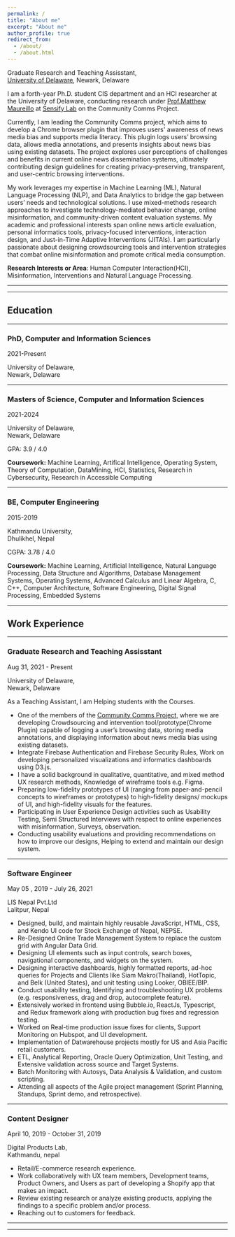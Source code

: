 ```yaml
---
permalink: /
title: "About me"
excerpt: "About me"
author_profile: true
redirect_from: 
  - /about/
  - /about.html
---
```


<!--
# Prerana Khatiwada
 -->


Graduate Research and Teaching Assisstant, <br>
[University of Delaware](https://www.udel.edu), Newark, Delaware


I am a forth-year Ph.D. student CIS department and an HCI researcher at the University of Delaware, conducting research under [Prof.Matthew Maureillo](https://www.eecis.udel.edu/~mlm/) at [Sensify Lab](https://sensifylab.cis.udel.edu/) on the Community Comms Project.

Currently, I am leading the Community Comms project, which aims to develop a Chrome browser plugin that improves users' awareness of news media bias and supports media literacy. This plugin logs users’ browsing data, allows media annotations, and presents insights about news bias using existing datasets. The project explores user perceptions of challenges and benefits in current online news dissemination systems, ultimately contributing design guidelines for creating privacy-preserving, transparent, and user-centric browsing interventions.

My work leverages my expertise in Machine Learning (ML), Natural Language Processing (NLP), and Data Analytics to bridge the gap between users’ needs and technological solutions. I use mixed-methods research approaches to investigate technology-mediated behavior change, online misinformation, and community-driven content evaluation systems. My academic and professional interests span online news article evaluation, personal informatics tools, privacy-focused interventions, interaction design, and Just-in-Time Adaptive Interventions (JITAIs). I am particularly passionate about designing crowdsourcing tools and intervention strategies that combat online misinformation and promote critical media consumption.

**Research Interests or Area**: Human Computer Interaction(HCI), Misinformation, Interventions and Natural Language Processing.

---

<!-- Get a PDF copy of my CV [here](/files/Prerana_Khatiwada_resume.pdf) -->

---

## Education

---

### PhD, Computer and Information Sciences

2021-Present

University of Delaware, <br> 
Newark, Delaware

---

### Masters of Science, Computer and Information Sciences

2021-2024

University of Delaware, <br> 
Newark, Delaware

GPA: 3.9 / 4.0

**Coursework:** Machine Learning, Artifical Intelligence, Operating System, Theory of Computation, DataMining, HCI, Statistics, Research in Cybersecurity, Research in Accessible Computing

---
### BE, Computer Engineering

2015-2019

Kathmandu University, <br> 
Dhulikhel, Nepal

CGPA: 3.78 / 4.0

**Coursework:** Machine Learning, Artificial Intelligence, Natural Language Processing, Data Structure and Algorithms,
Database Management Systems, Operating Systems, Advanced Calculus and Linear Algebra, C, C++, Computer Architecture,
Software Engineering, Digital Signal Processing, Embedded Systems

---

## Work Experience

---
### Graduate Research and Teaching Assisstant

Aug 31, 2021 - Present 

University of Delaware, <br> 
Newark, Delaware

As a Teaching Assistant, I am Helping students with the Courses.


- One of the members of the [Community Comms Project,](https://sensifylab.cis.udel.edu/) where we are developing Crowdsourcing and intervention tool/prototype(Chrome Plugin) capable of logging a user’s browsing data, storing media annotations, and displaying information about news media bias using existing datasets.
- Integrate Firebase Authentication and Firebase Security Rules, Work on developing personalized visualizations
and informatics dashboards using D3.js.
- I have a solid background in qualitative, quantitative, and mixed method UX research methods, Knowledge of wireframe tools
e.g. Figma.
- Preparing low-fidelity prototypes of UI (ranging from paper-and-pencil concepts to wireframes or prototypes) to
high-fidelity designs/ mockups of UI, and high-fidelity visuals for the features.
- Participating in User Experience Design activities such as Usability Testing, Semi Structured Interviews with
respect to online experiences with misinformation, Surveys, observation.
- Conducting usability evaluations and providing recommendations on how to improve our designs, Helping to
extend and maintain our design system.

---
### Software Engineer

May 05 , 2019 - July 26, 2021

LIS Nepal Pvt.Ltd <br>
Lalitpur, Nepal
 
- Designed, build, and maintain highly reusable JavaScript, HTML, CSS, and Kendo UI code for Stock Exchange
of Nepal, NEPSE.
- Re-Designed Online Trade Management System to replace the custom grid with Angular Data Grid.
- Designing UI elements such as input controls, search boxes, navigational components, and widgets on the system.
- Designing interactive dashboards, highly formatted reports, ad-hoc queries for Projects and Clients like Siam
Makro(Thailand), HotTopic, and Belk (United States), and unit testing using Looker, OBIEE/BIP.
- Conduct usability testing, Identifying and troubleshooting UX problems (e.g. responsiveness, drag and drop,
autocomplete feature).
- Extensively worked in frontend using Bubble.io, ReactJs, Typescript, and Redux framework along with
production bug fixes and regression testing.
- Worked on Real-time production issue fixes for clients, Support Monitoring on Hubspot, and UI development.
- Implementation of Datwarehouse projects mostly for US and Asia Pacific retail customers.
- ETL, Analytical Reporting, Oracle Query Optimization, Unit Testing, and Extensive validation across source
and Target Systems.
- Batch Monitoring with Autosys, Data Analysis & Validation, and custom scripting.
- Attending all aspects of the Agile project management (Sprint Planning, Standups, Sprint demo, and
retrospective).

---

### Content Designer

 April 10, 2019 - October 31, 2019

Digital Products Lab, <br> 
Kathmandu, nepal

- Retail/E-commerce research experience.
- Work collaboratively with UX team members, Development teams, Product Owners, and Users as part of
developing a Shopify app that makes an impact.
- Review existing research or analyze existing products, applying the findings to a specific problem and/or process.
- Reaching out to customers for feedback.

---



<!-- ## Additional Experiences and Certifications:
 -->

---
